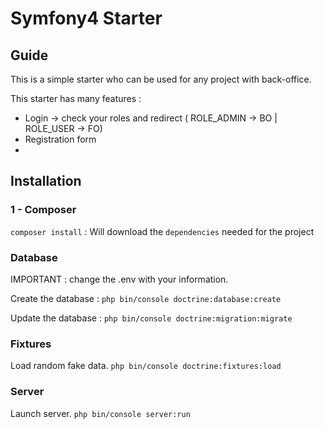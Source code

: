 # Symfony4 Starter

## Guide
This is a simple starter who can be used for any project with back-office.

This starter has many features :
* Login -> check your roles and redirect ( ROLE_ADMIN -> BO | ROLE_USER -> FO)
* Registration form
* 

## Installation

### 1 - Composer

`composer install` :
Will download the `dependencies` needed for the project

### Database

IMPORTANT : change the .env with your information.

Create the database :
`php bin/console doctrine:database:create`

Update the database :
`php bin/console doctrine:migration:migrate`

### Fixtures

Load random fake data.
`php bin/console doctrine:fixtures:load`

### Server

Launch server.
`php bin/console server:run`
